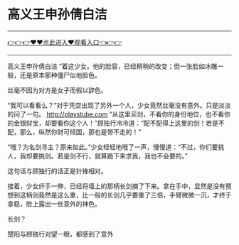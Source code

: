 # 高义王申孙倩白洁

<hr/> <a href="https://github.com/kaihcw/xiazai/issues/1">👉👉👉♥♥点此进入♥观看入口👈👉👉</a><hr/>

高义王申孙倩白洁
”着这少女。他的脸容，已经稍稍的改变；但一张脸如冰雕一般，还是原本那种僵尸似地脸色。

丝毫不因为对方是女子而假以辞色。

“我可以看看么？”对于凭空出现了另外一个人，少女竟然丝毫没有意外。只是淡淡的问了一句。
http://playstube.com
“从这里买剑，不看你的身份地位，也不看你的金银财宝，却要看你这个人！”顾独行冷冷道：“配不配得上这里的剑！若是不配，那么，纵然你财可倾国，那也是带不走的！”

“哦？为名剑寻主？原来如此。”少女轻轻地哦了一声，慢慢道：“不过，你们要挑人，我却要挑剑。若是剑不行，就算跪下来求我，我也不会要的。”

这句话与顾独行的话正是针锋相对。

接着，少女纤手一伸，已经将墙上的那柄长剑摘了下来。拿在手中，显然是没有预想到这柄剑竟然是这么重，比一般的长剑几乎要重了三倍，手臂微微一沉，才终于拿稳，脸上露出一丝意外的神色。

长剑？

楚阳与顾独行对望一眼，都感到了意外
